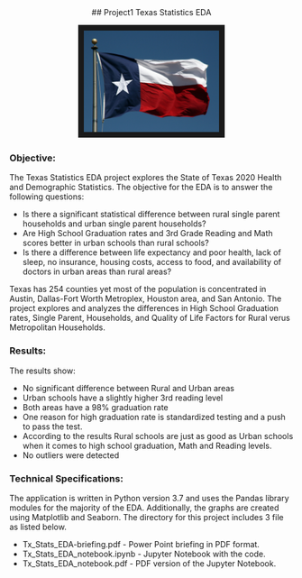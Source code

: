 <div style="text-align: center;">
## Project1 Texas Statistics EDA 


<img src="./flag.jpg" 
 width="240" height="180" border="10" />
 </div>

### Objective:

The Texas Statistics EDA project explores the State of Texas 2020 Health and Demographic Statistics. The objective for the EDA is to answer the following questions:

* Is there a significant statistical difference between rural single parent households and urban single parent households?
* Are High School Graduation rates and 3rd Grade Reading and Math scores better in urban schools than rural schools?
* Is there a difference between life expectancy and poor health, lack of sleep, no insurance, housing costs, access to food, and
 availability of doctors in urban areas than rural areas?
 
Texas has 254 counties yet most of the population is concentrated in Austin, Dallas-Fort Worth Metroplex, Houston area, and San Antonio. The project explores and analyzes the differences in High School Graduation rates, Single Parent, Households, and Quality of Life Factors for Rural verus Metropolitan Households. 

### Results:

The results show:

* No significant difference between Rural and Urban areas
* Urban schools have a slightly higher 3rd reading level
* Both areas have a 98% graduation rate
* One reason for high graduation rate is standardized testing and a push to pass the test.
* According to the results Rural schools are just as good as Urban schools when it comes to
  high school graduation, Math and Reading levels.
* No outliers were detected

### Technical Specifications:

The application is written in Python version 3.7 and uses the Pandas library modules for the majority of the EDA. Additionally, the graphs are created using Matplotlib and Seaborn. The directory for this project includes 3 file as listed below. 

* Tx_Stats_EDA-briefing.pdf - Power Point briefing in PDF format.
* Tx_Stats_EDA_notebook.ipynb - Jupyter Notebook with the code.
* Tx_Stats_EDA_notebook.pdf - PDF version of the Jupyter Notebook.
